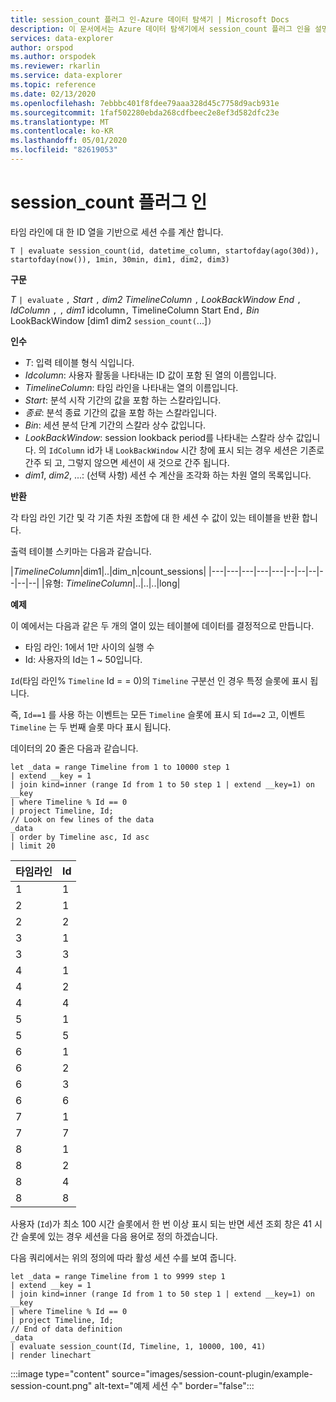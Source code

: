 ```yaml
---
title: session_count 플러그 인-Azure 데이터 탐색기 | Microsoft Docs
description: 이 문서에서는 Azure 데이터 탐색기에서 session_count 플러그 인을 설명 합니다.
services: data-explorer
author: orspod
ms.author: orspodek
ms.reviewer: rkarlin
ms.service: data-explorer
ms.topic: reference
ms.date: 02/13/2020
ms.openlocfilehash: 7ebbbc401f8fdee79aaa328d45c7758d9acb931e
ms.sourcegitcommit: 1faf502280ebda268cdfbeec2e8ef3d582dfc23e
ms.translationtype: MT
ms.contentlocale: ko-KR
ms.lasthandoff: 05/01/2020
ms.locfileid: "82619053"
---
```

# <a name="session_count-plugin"></a>session_count 플러그 인

타임 라인에 대 한 ID 열을 기반으로 세션 수를 계산 합니다.

```kusto
T | evaluate session_count(id, datetime_column, startofday(ago(30d)), startofday(now()), 1min, 30min, dim1, dim2, dim3)
```

**구문**

*T* `| evaluate` `,` *Start* `,` *dim2* *TimelineColumn* `,` *LookBackWindow* *End* `,` *IdColumn* `,` `,` *dim1* idcolumn`,` TimelineColumn Start End`,` *Bin* LookBackWindow [dim1 dim2 `session_count(`...]`)`

**인수**

* *T*: 입력 테이블 형식 식입니다.
* *Idcolumn*: 사용자 활동을 나타내는 ID 값이 포함 된 열의 이름입니다. 
* *TimelineColumn*: 타임 라인을 나타내는 열의 이름입니다.
* *Start*: 분석 시작 기간의 값을 포함 하는 스칼라입니다.
* *종료*: 분석 종료 기간의 값을 포함 하는 스칼라입니다.
* *Bin*: 세션 분석 단계 기간의 스칼라 상수 값입니다.
* *LookBackWindow*: session lookback period를 나타내는 스칼라 상수 값입니다. 의 `IdColumn` id가 내 `LookBackWindow` 시간 창에 표시 되는 경우 세션은 기존로 간주 되 고, 그렇지 않으면 세션이 새 것으로 간주 됩니다.
* *dim1*, *dim2*, ...: (선택 사항) 세션 수 계산을 조각화 하는 차원 열의 목록입니다.

**반환**

각 타임 라인 기간 및 각 기존 차원 조합에 대 한 세션 수 값이 있는 테이블을 반환 합니다.

출력 테이블 스키마는 다음과 같습니다.

|*TimelineColumn*|dim1|..|dim_n|count_sessions|
|---|---|---|---|---|--|--|--|--|--|--|
|유형: *TimelineColumn*|..|..|..|long|


**예제**


이 예에서는 다음과 같은 두 개의 열이 있는 테이블에 데이터를 결정적으로 만듭니다.
- 타임 라인: 1에서 1만 사이의 실행 수
- Id: 사용자의 Id는 1 ~ 50입니다.

`Id`(타임 라인% `Timeline` Id = = 0)의 `Timeline` 구분선 인 경우 특정 슬롯에 표시 됩니다.

즉, `Id==1` 를 사용 하는 이벤트는 모든 `Timeline` 슬롯에 표시 되 `Id==2` 고, 이벤트 `Timeline` 는 두 번째 슬롯 마다 표시 됩니다.

데이터의 20 줄은 다음과 같습니다.

```kusto
let _data = range Timeline from 1 to 10000 step 1
| extend __key = 1
| join kind=inner (range Id from 1 to 50 step 1 | extend __key=1) on __key
| where Timeline % Id == 0
| project Timeline, Id;
// Look on few lines of the data
_data
| order by Timeline asc, Id asc
| limit 20
```

|타임라인|Id|
|---|---|
|1|1|
|2|1|
|2|2|
|3|1|
|3|3|
|4|1|
|4|2|
|4|4|
|5|1|
|5|5|
|6|1|
|6|2|
|6|3|
|6|6|
|7|1|
|7|7|
|8|1|
|8|2|
|8|4|
|8|8|

사용자 (`Id`)가 최소 100 시간 슬롯에서 한 번 이상 표시 되는 반면 세션 조회 창은 41 시간 슬롯에 있는 경우 세션을 다음 용어로 정의 하겠습니다.

다음 쿼리에서는 위의 정의에 따라 활성 세션 수를 보여 줍니다.

```kusto
let _data = range Timeline from 1 to 9999 step 1
| extend __key = 1
| join kind=inner (range Id from 1 to 50 step 1 | extend __key=1) on __key
| where Timeline % Id == 0
| project Timeline, Id;
// End of data definition
_data
| evaluate session_count(Id, Timeline, 1, 10000, 100, 41)
| render linechart 
```

:::image type="content" source="images/session-count-plugin/example-session-count.png" alt-text="예제 세션 수" border="false":::
